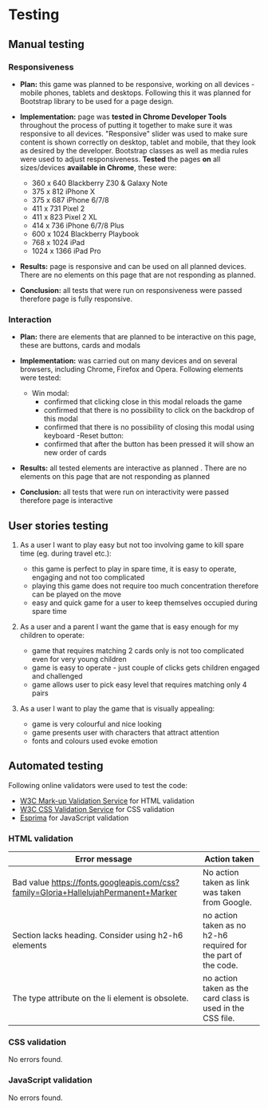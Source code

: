 # Testing
## Manual testing

### Responsiveness

- **Plan:** this game was planned to be responsive, working on all devices - mobile phones, tablets and desktops. Following this it was planned for Bootstrap library to be used for a page design.
- **Implementation:** page was **tested in Chrome Developer Tools** throughout the process of putting it together to make sure it was responsive to all devices. "Responsive" slider was used to make sure content is shown correctly on desktop, tablet and mobile, that they look as desired by the developer. Bootstrap classes as well as media rules were used to adjust responsiveness.
**Tested** the pages **on** all sizes/devices **available in Chrome**, these were:
  - 360 x 640 Blackberry Z30 & Galaxy Note
  - 375 x 812 iPhone X
  - 375 x 687 iPhone 6/7/8
  - 411 x 731 Pixel 2
  - 411 x 823 Pixel 2 XL
  - 414 x 736 iPhone 6/7/8 Plus
  - 600 x 1024 Blackberry Playbook
  - 768 x 1024 iPad
  - 1024 x 1366 iPad Pro

- **Results:** page is responsive and can be used on all planned devices. There are no elements on this page that are not responding as planned.
- **Conclusion:** all tests that were run on responsiveness were passed therefore page is fully responsive.

### Interaction

- **Plan:** there are elements that are planned to be interactive on this page, these are buttons, cards and modals
- **Implementation:** was carried out on many devices and on several browsers, including Chrome, Firefox and Opera. Following elements were tested:
  - Win modal:
    - confirmed that clicking close in this modal reloads the game
    - confirmed that there is no possibility to click on the backdrop of this modal
    - confirmed that there is no possibility of closing this modal using keyboard
  -Reset button:
    - confirmed that after the button has been pressed it will show an new order of cards

- **Results:** all tested elements are interactive as planned . There are no elements on this page that are not responding as planned
- **Conclusion:** all tests that were run on interactivity were passed therefore page is interactive


## User stories testing

1. As a user I want to play easy but not too involving game to kill spare time (eg. during travel etc.):
    - this game is perfect to play in spare time, it is easy to operate, engaging and not too complicated
    - playing this game does not require too much concentration therefore can be played on the move
    - easy and quick game for a user to keep themselves occupied during spare time

2. As a user and a parent I want the game that is easy enough for my children to operate:
    - game that requires matching 2 cards only is not too complicated even for very young children
    - game is easy to operate - just couple of clicks gets children engaged and challenged
    - game allows user to pick easy level that requires matching only 4 pairs

3. As a user I want to play the game that is visually appealing:
    - game is very colourful and nice looking
    - game presents user with characters that attract attention
    - fonts and colours used evoke emotion


## Automated testing

Following online validators were used to test the code:

- [W3C Mark-up Validation Service](https://validator.w3.org/) for HTML validation
- [W3C CSS Validation Service](https://jigsaw.w3.org/css-validator/) for CSS validation
- [Esprima](https://esprima.org/) for JavaScript validation
### HTML validation

| Error message | Action taken|
|-----|-----|
| Bad value https://fonts.googleapis.com/css?family=Gloria+HallelujahPermanent+Marker | No action taken as link was taken from Google. |
| Section lacks heading. Consider using h2-h6 elements | no action taken as no h2-h6 required for the part of the code. |
| The type attribute on the li element is obsolete. | no action taken as the card class is used in the CSS file. |

### CSS validation

No errors found.

### JavaScript validation
No errors found.

